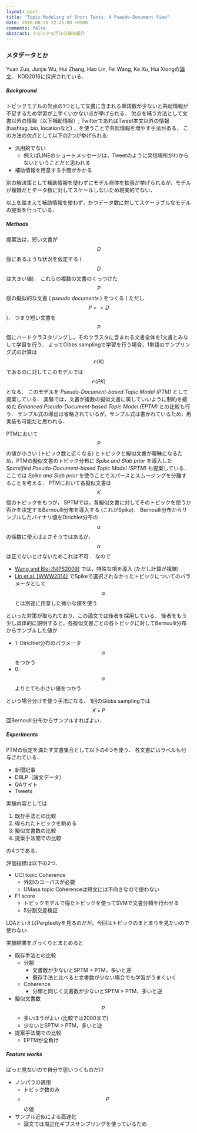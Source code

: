 ```yaml
---
layout: post
title: "Topic Modeling of Short Texts: A Pseudo-Document View"
date: 2016-08-20 22:25:00 +0900
comments: false
abstract: トピックモデルの論文紹介
---
```



### メタデータとか

Yuan Zuo, Junjie Wu, Hui Zhang, Hao Lin,  Fei Wang, Ke Xu, Hui Xiongの[論文](http://www.kdd.org/kdd2016/subtopic/view/topic-modeling-of-short-texts-a-pseudo-document-view)．
KDD2016に採択されている．


##### Background

トピックモデルの欠点の1つとして文書に含まれる単語数が少ないと共起情報が不足するため学習が上手くいかない点が挙げられる．
欠点を補う方法として文書以外の情報（以下補助情報）; TwitterであればTweet本文以外の情報 (hashtag, bio, locationなど) ，を使うことで共起情報を増やす手法がある．
この方法の欠点として以下の2つが挙げられる:

- 汎用的でない
  - 例えばLINEのショートメッセージは，Tweetのように発信場所がわからないということだと思われる
- 補助情報を用意する手間がかかる

別の解決策として補助情報を使わずにモデル自体を拡張が挙げられるが，モデルが複雑だとデータ数に対してスケールしないため現実的でない．

以上を踏まえて補助情報を使わず，かつデータ数に対してスケーラブルなモデルの提案を行っている．

##### Methods

提案法は，短い文書が $$D$$ 個にあるような状況を仮定する ( $$D$$ は大きい値)．
これらの複数の文書のくっつけた $$P$$ 個の擬似的な文書 ( _pseudo documents_ ) をつくる ( ただし $$P << D$$ )．
つまり短い文書を $$P$$ 個にハードクラスタリングし，そのクラスタに含まれる文書全体を1文書とみなして学習を行う．
よってGibbs samplingで学習を行う場合，1単語のサンプリング式の計算は$$\mathcal{O}(K)$$ であるのに対してこのモデルでは $$\mathcal{O}(PK)$$ となる．
このモデルを _Pseudo-Document-based Topic Model (PTM)_ として提案している．
実験では，文書が複数の擬似文書に属していいように制約を緩めた _Enhanced Pseudo-Document-based Topic Model (EPTM)_ との比較も行う．
サンプル式の導出は省略されているが，サンプル式は書かれているため，再実装も可能だと思われる．


PTMにおいて $$P$$ の値が小さい (トピック数と近くなる) とトピックと擬似文書が曖昧になるため，PTMの擬似文書のトピック分布に _Spike and Slab prior_ を導入した _Sparsified Pseudo-Document-based Topic Model (SPTM)_ も提案している．
ここでは _Spike and Slab prior_ を使うことでスパースとスムージングを分離することを考える．
PTMにおいて各擬似文書は $$K$$ 個のトピックをもつが，
SPTMでは，各擬似文書に対してそのトピックを使うか否かを決定するBernoulli分布を導入する (これがSpike)．
Bernoulli分布からサンプルしたバイナリ値をDirichlet分布の $$\alpha$$ の係数に使えばよさそうではあるが， $$\alpha$$ は正でないとけないためこれは不可．
なので

- [Wang and Blei [NIPS2009]](https://papers.nips.cc/paper/3835-decoupling-sparsity-and-smoothness-in-the-discrete-hierarchical-dirichlet-process.pdf) では，特殊な項を導入 (ただし計算が複雑)
- [Lin et.al. [WWW2014]](http://www-personal.umich.edu/~qmei/pub/www2014-lin.pdf) でSpikeで選択されなかったトピックについてのパラメータとして $$\alpha$$ とは別途に用意した微小な値を使う

といった対策が取られており，この論文では後者を採用している．
後者をもう少し具体的に説明すると，各擬似文書ごとの各トピックに対してBernoulli分布からサンプルした値が

- 1: Dirichlet分布のパラメータ $$\alpha$$ をつかう
- 0: $$\alpha$$ よりとても小さい値をつかう

という場合分けを使う手法になる．
1回のGibbs samplingでは $$K \times P$$ 回Bernoulli分布からサンプルすればよい．

##### Experiments

PTMの仮定を満たす文書集合として以下の4つを使う．
各文書にはラベルも付与されている．

- 新聞記事
- DBLP（論文データ）
- QAサイト
- Tweets

実験内容としては

1. 既存手法との比較
1. 得られたトピックを眺める
1. 擬似文書数の比較
1. 提案手法間での比較

の4つである．

評価指標は以下の2つ．

- UCI topic Coherence
  - 外部のコーパスが必要
  - UMass topic Coherenceは短文には不向きなので使わない
- F1 score
  - トピックモデルで得たトピックを使ってSVMで文書分類を行わせる
  - 5分割交差検証

LDAといえばPerplexityを見るのだが，今回はトピックのまとまりを見たいので使わない．

実験結果をざっくりとまとめると

- 既存手法との比較
  - 分類
    - 文書数が少ないとSPTM > PTM，多いと逆
    - 既存手法と比べると文書数が少ない場合でも学習がうまくいく
  - Coherence
    - 分類と同じく文書数が少ないとSPTM > PTM，多いと逆
- 擬似文書数 $$P$$
  - 多いほうがよい (比較では2000まで)
  - 少ないとSPTM > PTM，多いと逆
- 提案手法間での比較
  - EPTMが全負け



##### Feature works

ぱっと見ないので自分で思いつくものだけ


- ノンパラの適用
  - トピック数のみ
  - $$P$$ の値
- サンプル近似による高速化
  - 論文では周辺化ギブスサンプリングを使っているため
